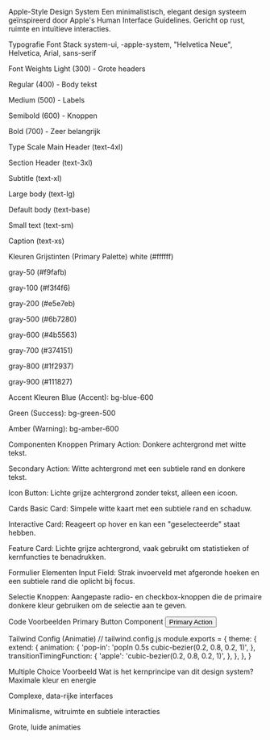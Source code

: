 Apple-Style Design System
Een minimalistisch, elegant design systeem geïnspireerd door Apple's Human Interface Guidelines. Gericht op rust, ruimte en intuïtieve interacties.

Typografie
Font Stack
system-ui, -apple-system, "Helvetica Neue", Helvetica, Arial, sans-serif

Font Weights
Light (300) - Grote headers

Regular (400) - Body tekst

Medium (500) - Labels

Semibold (600) - Knoppen

Bold (700) - Zeer belangrijk

Type Scale
Main Header (text-4xl)

Section Header (text-3xl)

Subtitle (text-xl)

Large body (text-lg)

Default body (text-base)

Small text (text-sm)

Caption (text-xs)

Kleuren
Grijstinten (Primary Palette)
white (#ffffff)

gray-50 (#f9fafb)

gray-100 (#f3f4f6)

gray-200 (#e5e7eb)

gray-500 (#6b7280)

gray-600 (#4b5563)

gray-700 (#374151)

gray-800 (#1f2937)

gray-900 (#111827)

Accent Kleuren
Blue (Accent): bg-blue-600

Green (Success): bg-green-500

Amber (Warning): bg-amber-600

Componenten
Knoppen
Primary Action: Donkere achtergrond met witte tekst.

Secondary Action: Witte achtergrond met een subtiele rand en donkere tekst.

Icon Button: Lichte grijze achtergrond zonder tekst, alleen een icoon.

Cards
Basic Card: Simpele witte kaart met een subtiele rand en schaduw.

Interactive Card: Reageert op hover en kan een "geselecteerde" staat hebben.

Feature Card: Lichte grijze achtergrond, vaak gebruikt om statistieken of kernfuncties te benadrukken.

Formulier Elementen
Input Field: Strak invoerveld met afgeronde hoeken en een subtiele rand die oplicht bij focus.

Selectie Knoppen: Aangepaste radio- en checkbox-knoppen die de primaire donkere kleur gebruiken om de selectie aan te geven.

Code Voorbeelden
Primary Button Component
<button
  class="bg-gray-900 text-white px-8 py-4
         rounded-xl font-medium transition-all
         duration-200 hover:bg-gray-800
         hover:shadow-md active:scale-98">
  Primary Action
</button>

Tailwind Config (Animatie)
// tailwind.config.js
module.exports = {
  theme: {
    extend: {
      animation: {
        'pop-in': 'popIn 0.5s cubic-bezier(0.2, 0.8, 0.2, 1)',
      },
      transitionTimingFunction: {
        'apple': 'cubic-bezier(0.2, 0.8, 0.2, 1)',
      },
    },
  },
}

Multiple Choice Voorbeeld
Wat is het kernprincipe van dit design system?
Maximale kleur en energie

Complexe, data-rijke interfaces

Minimalisme, witruimte en subtiele interacties

Grote, luide animaties
